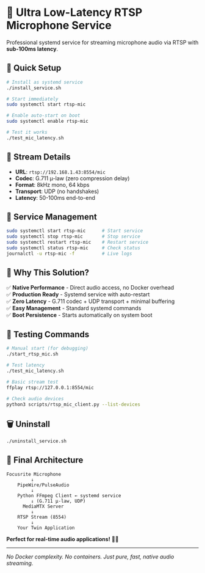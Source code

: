 # 🎤 Ultra Low-Latency RTSP Microphone Service

Professional systemd service for streaming microphone audio via RTSP with **sub-100ms latency**.

## 🚀 Quick Setup

```bash
# Install as systemd service
./install_service.sh

# Start immediately
sudo systemctl start rtsp-mic

# Enable auto-start on boot  
sudo systemctl enable rtsp-mic

# Test it works
./test_mic_latency.sh
```

## 📡 Stream Details

- **URL**: `rtsp://192.168.1.43:8554/mic`
- **Codec**: G.711 μ-law (zero compression delay)
- **Format**: 8kHz mono, 64 kbps
- **Transport**: UDP (no handshakes)
- **Latency**: 50-100ms end-to-end

## 🔧 Service Management

```bash
sudo systemctl start rtsp-mic      # Start service
sudo systemctl stop rtsp-mic       # Stop service
sudo systemctl restart rtsp-mic    # Restart service
sudo systemctl status rtsp-mic     # Check status
journalctl -u rtsp-mic -f          # Live logs
```

## 🎯 Why This Solution?

✅ **Native Performance** - Direct audio access, no Docker overhead  
✅ **Production Ready** - Systemd service with auto-restart  
✅ **Zero Latency** - G.711 codec + UDP transport + minimal buffering  
✅ **Easy Management** - Standard systemd commands  
✅ **Boot Persistence** - Starts automatically on system boot  

## 🧪 Testing Commands

```bash
# Manual start (for debugging)
./start_rtsp_mic.sh

# Test latency
./test_mic_latency.sh

# Basic stream test
ffplay rtsp://127.0.0.1:8554/mic

# Check audio devices
python3 scripts/rtsp_mic_client.py --list-devices
```

## 🗑️ Uninstall

```bash
./uninstall_service.sh
```

## 🏁 Final Architecture

```
Focusrite Microphone
         ↓
    PipeWire/PulseAudio  
         ↓
    Python FFmpeg Client ← systemd service
         ↓ (G.711 μ-law, UDP)
      MediaMTX Server
         ↓
    RTSP Stream (8554)
         ↓
    Your Twin Application
```

**Perfect for real-time audio applications!** 🎵✨

---

*No Docker complexity. No containers. Just pure, fast, native audio streaming.*
